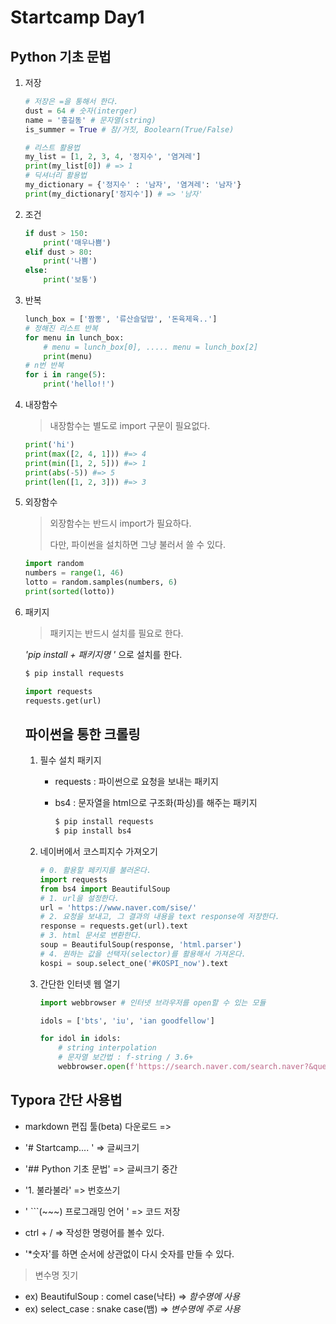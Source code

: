 # Startcamp Day1

## Python 기초 문법

1. 저장

   ```python
   # 저장은 =을 통해서 한다.
   dust = 64 # 숫자(interger)
   name = '홍길동' # 문자열(string)
   is_summer = True # 참/거짓, Boolearn(True/False)
   
   # 리스트 활용법
   my_list = [1, 2, 3, 4, '정지수', '염겨레']
   print(my_list[0]) # => 1
   # 딕셔너리 활용법
   my_dictionary = {'정지수' : '남자', '염겨레': '남자'}
   print(my_dictionary['정지수']) # => '남자'
   
   ```

   

2. 조건

   ```python
   if dust > 150:
       print('매우나쁨')
   elif dust > 80:
       print('나쁨')
   else:
       print('보통')
   ```

   

3. 반복

   ```python
   lunch_box = ['짬뽕', '류산슬덮밥', '돈육제육..']
   # 정해진 리스트 반복
   for menu in lunch_box:
       # menu = lunch_box[0], ..... menu = lunch_box[2]
       print(menu)
   # n번 반복
   for i in range(5):
       print('hello!!')
   ```

4. 내장함수

   > 내장함수는 별도로 import 구문이 필요없다.

   ```python
   print('hi')
   print(max([2, 4, 1])) #=> 4
   print(min([1, 2, 5])) #=> 1
   print(abs(-5)) #=> 5
   print(len([1, 2, 3])) #=> 3
   ```



5. 외장함수

   > 외장함수는 반드시 import가 필요하다.
   >
   > 다만, 파이썬을 설치하면 그냥 불러서 쓸 수 있다.

   ```python
   import random
   numbers = range(1, 46)
   lotto = random.samples(numbers, 6)
   print(sorted(lotto))
   ```
   
   
   
6. 패키지

   > 패키지는 반드시 설치를 필요로 한다.

   *'pip install + 패키지명 '* 으로 설치를 한다.

   ```bash
   $ pip install requests
   ```

   ```python
   import requests
   requests.get(url)
   ```
   
   
   
   ## 파이썬을 통한 크롤링
   
   1. 필수 설치 패키지
   
      * requests : 파이썬으로 요청을 보내는 패키지
      
      * bs4 : 문자열을 html으로 구조화(파싱)를 해주는 패키지
      
        ```bash
        $ pip install requests
        $ pip install bs4
        ```
      
   2. 네이버에서 코스피지수 가져오기
   
      ```python
      # 0. 활용할 페키지를 불러온다.
      import requests
      from bs4 import BeautifulSoup
      # 1. url을 설정한다.
      url = 'https://www.naver.com/sise/'
      # 2. 요청을 보내고, 그 결과의 내용을 text response에 저장한다.
      response = requests.get(url).text
      # 3. html 문서로 변환한다.
      soup = BeautifulSoup(response, 'html.parser')
      # 4. 원하는 값을 선택자(selector)를 활용해서 가져온다.
      kospi = soup.select_one('#KOSPI_now').text
      ```
   
   3. 간단한 인터넷 웹 열기
   
      ```python
      import webbrowser # 인터넷 브라우저를 open할 수 있는 모듈
      
      idols = ['bts', 'iu', 'ian goodfellow']
      
      for idol in idols:
          # string interpolation
          # 문자열 보간법 : f-string / 3.6+  
          webbrowser.open(f'https://search.naver.com/search.naver?&query={idol}')
      ```
   
      
   









## Typora 간단 사용법

* markdown 편집 툴(beta) 다운로드 => 

* '# Startcamp.... ' => 글씨크기 

* '## Python 기초 문법' => 글씨크기 중간

* '1. 불라불라'  => 번호쓰기

* ' ```(~~~) 프로그래밍 언어 ' => 코드 저장

* ctrl + / => 작성한 명령어를 볼수 있다.
* '*숫자'를 하면 순서에 상관없이 다시 숫자를 만들 수 있다.

> 변수명 짓기

+ ex) BeautifulSoup : comel case(낙타) =>  *함수명에 사용* 
+ ex) select_case : snake case(뱀) => *변수명에 주로 사용*